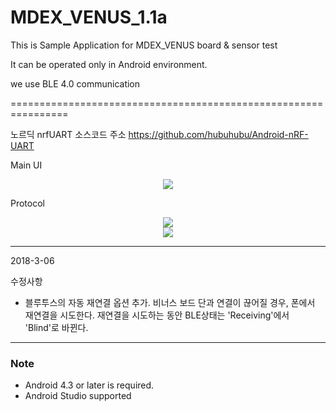 # MDEX_VENUS_1.1a

This is Sample Application for MDEX_VENUS board & sensor test

It can be operated only in Android environment.

we use BLE 4.0 communication

================================================================

노르딕 nrfUART 소스코드 주소
https://github.com/hubuhubu/Android-nRF-UART

Main UI 
<div align = "center">
<img src="https://github.com/Marveldex/MDEX_VENUS_1.1a/blob/master/Img/32_20470426.png" />
</div>


Protocol
<div align = "center">
<img src="https://github.com/Marveldex/MDEX_VENUS_1.1a/blob/master/Img/VENUS_PROTOCAOL1.png" />
</div>
<div align = "center">
<img src="https://github.com/Marveldex/MDEX_VENUS_1.1a/blob/master/Img/VENUS_PROTOCOL2.png" />
</div>



---------------------------------------
2018-3-06

수정사항
 - 블루투스의 자동 재연결 옵션 추가. 비너스 보드 단과 연결이 끊어질 경우, 폰에서 재연결을 시도한다. 재연결을 시도하는 동안 BLE상태는 'Receiving'에서 'Blind'로 바뀐다.

---------------------------------------

### Note
- Android 4.3 or later is required.
- Android Studio supported 

